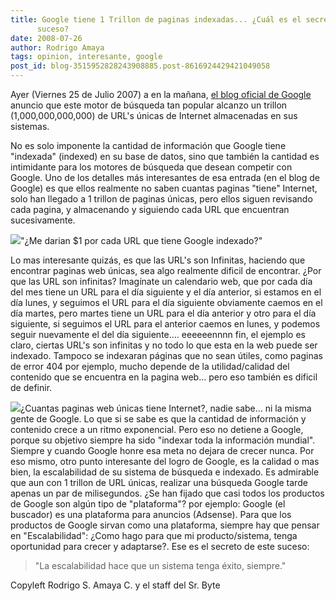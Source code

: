 ```yaml
---
title: Google tiene 1 Trillon de paginas indexadas... ¿Cuál es el secreto de este
      suceso?
date: 2008-07-26
author: Rodrigo Amaya
tags: opinion, interesante, google
post_id: blog-3515952828243908885.post-8616924429421049058
---
```


Ayer (Viernes 25 de Julio 2007) a en la mañana, [el blog oficial de Google](http://googleblog.blogspot.com/2008/07/we-knew-web-was-big.html) anuncio que este motor de búsqueda tan popular alcanzo un trillon (1,000,000,000,000) de URL's únicas de Internet almacenadas en sus sistemas.

No es solo imponente la cantidad de información que Google tiene "indexada" (indexed) en su base de datos, sino que también la cantidad es intimidante para los motores de búsqueda que desean competir con Google. Uno de los detalles más interesantes de esa entrada (en el blog de Google) es que ellos realmente no saben cuantas paginas "tiene" Internet, solo han llegado a 1 trillon de paginas únicas, pero ellos siguen revisando cada pagina, y almacenando y siguiendo cada URL que encuentran sucesivamente.

[![](http://bp0.blogger.com/_ayvorITawE4/SIvmZ4CMZlI/AAAAAAAAA8U/kUKoshAK5jQ/s400/trillion_dollars-795251.jpg)](http://bp0.blogger.com/_ayvorITawE4/SIvmZ4CMZlI/AAAAAAAAA8U/kUKoshAK5jQ/s1600-h/trillion_dollars-795251.jpg)"¿Me darian $1 por cada URL que tiene Google indexado?"

Lo mas interesante quizás, es que las URL's son Infinitas, haciendo que encontrar paginas web únicas, sea algo realmente dificil de encontrar. ¿Por que las URL son infinitas? Imagínate un calendario web, que por cada día del mes tiene un URL para el día siguiente y el día anterior, si estamos en el día lunes, y seguimos el URL para el día siguiente obviamente caemos en el día martes, pero martes tiene un URL para el día anterior y otro para el día siguiente, si seguimos el URL para el anterior caemos en lunes, y podemos seguir nuevamente el del día siguiente.... eeeeeennnn fin, el ejemplo es claro, ciertas URL's son infinitas y no todo lo que esta en la web puede ser indexado. Tampoco se indexaran páginas que no sean útiles, como paginas de error 404 por ejemplo, mucho depende de la utilidad/calidad del contenido que se encuentra en la pagina web... pero eso también es dificil de definir.

[![](http://lh5.ggpht.com/Ramayac/SIvlyyg-7eI/AAAAAAAAA8M/yoDkVph6L0w/google-logos.jpg)](http://lh5.ggpht.com/Ramayac/SIvlyyg-7eI/AAAAAAAAA8M/yoDkVph6L0w/google-logos.jpg)¿Cuantas paginas web únicas tiene Internet?, nadie sabe... ni la misma gente de Google. Lo que si se sabe es que la cantidad de información y contenido crece a un ritmo exponencial. Pero eso no detiene a Google, porque su objetivo siempre ha sido "indexar toda la información mundial". Siempre y cuando Google honre esa meta no dejara de crecer nunca. Por eso mismo, otro punto interesante del logro de Google, es la calidad o mas bien, la escalabilidad de su sistema de búsqueda e indexado. Es admirable que aun con 1 trillon de URL únicas, realizar una búsqueda Google tarde apenas un par de milisegundos. ¿Se han fijado que casi todos los productos de Google son algún tipo de "plataforma"? por ejemplo: Google (el buscador) es una plataforma para anuncios (Adsense). Para que los productos de Google sirvan como una plataforma, siempre hay que pensar en "Escalabilidad": ¿Como hago para que mi producto/sistema, tenga oportunidad para crecer y adaptarse?. Ese es el secreto de este suceso:
> "La escalabilidad hace que un sistema tenga éxito,
> siempre."

Copyleft Rodrigo S. Amaya C. y el staff del Sr. Byte